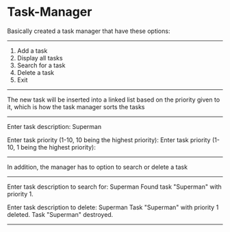 # Task-Manager

Basically created a task manager that have these options:

------------------------------
1. Add a task
2. Display all tasks
3. Search for a task
4. Delete a task
5. Exit
--------------------------------


The new task will be inserted into a linked list based on the priority given to it, which is how the task manager sorts the tasks

-----------------------------------
Enter task description: Superman

Enter task priority (1-10, 10 being the highest priority): Enter task priority (1-10, 1 being the highest priority):

-----------------------

In addition, the manager has to option to search or delete a task

------------------------------------------------
Enter task description to search for: Superman
Found task "Superman" with priority 1.

Enter task description to delete: Superman
Task "Superman" with priority 1 deleted.
Task "Superman" destroyed.

------------------------------------------------
